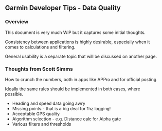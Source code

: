 ## Garmin Developer Tips - Data Quality

### Overview

This document is very much WIP but it captures some initial thoughts.

Consistency between applications is highly desirable, especially when it comes to calculations and filtering.

General usability is a separate topic that will be discussed on another page.



### Thoughts from Scott Simms

How to crunch the numbers, both in apps like APPro and for official posting.

Ideally the same rules should be implemented in both cases, where possible. 

- Heading and speed data going awry  
- Missing points - that is a big deal for 1hz logging! 
- Acceptable GPS quality 
- Algorithm selection - e.g. Distance calc for Alpha gate 
- Various filters and thresholds 

